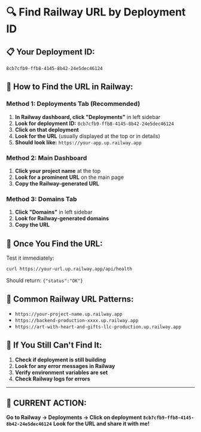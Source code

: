 # 🔍 Find Railway URL by Deployment ID

## 📋 **Your Deployment ID:**
`8cb7cfb9-ffb8-4145-8b42-24e5dec46124`

## 🎯 **How to Find the URL in Railway:**

### **Method 1: Deployments Tab (Recommended)**
1. **In Railway dashboard, click "Deployments"** in left sidebar
2. **Look for deployment ID:** `8cb7cfb9-ffb8-4145-8b42-24e5dec46124`
3. **Click on that deployment**
4. **Look for the URL** (usually displayed at the top or in details)
5. **Should look like:** `https://your-app.up.railway.app`

### **Method 2: Main Dashboard**
1. **Click your project name** at the top
2. **Look for a prominent URL** on the main page
3. **Copy the Railway-generated URL**

### **Method 3: Domains Tab**
1. **Click "Domains"** in left sidebar
2. **Look for Railway-generated domains**
3. **Copy the URL**

## 🧪 **Once You Find the URL:**

Test it immediately:
```bash
curl https://your-url.up.railway.app/api/health
```

Should return: `{"status":"OK"}`

## 🔧 **Common Railway URL Patterns:**

- `https://your-project-name.up.railway.app`
- `https://backend-production-xxxx.up.railway.app`
- `https://art-with-heart-and-gifts-llc-production.up.railway.app`

## 🚨 **If You Still Can't Find It:**

1. **Check if deployment is still building**
2. **Look for any error messages in Railway**
3. **Verify environment variables are set**
4. **Check Railway logs for errors**

---

## 🎯 **CURRENT ACTION:**
**Go to Railway → Deployments → Click on deployment `8cb7cfb9-ffb8-4145-8b42-24e5dec46124`**
**Look for the URL and share it with me!**
